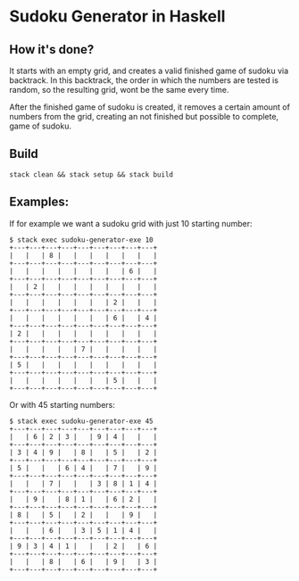 # Sudoku Generator in Haskell

## How it's done?

It starts with an empty grid, and creates a valid finished game of sudoku via
backtrack. In this backtrack, the order in which the numbers are tested is
random, so the resulting grid, wont be the same every time.

After the finished game of sudoku is created, it removes a certain amount
of numbers from the grid, creating an not finished but possible to complete,
game of sudoku.

## Build
```
stack clean && stack setup && stack build
```

## Examples:

If for example we want a sudoku grid with just 10 starting number:

```
$ stack exec sudoku-generator-exe 10
+---+---+---+---+---+---+---+---+---+
|   |   | 8 |   |   |   |   |   |   |
+---+---+---+---+---+---+---+---+---+
|   |   |   |   |   |   |   | 6 |   |
+---+---+---+---+---+---+---+---+---+
|   | 2 |   |   |   |   |   |   |   |
+---+---+---+---+---+---+---+---+---+
|   |   |   |   |   |   | 2 |   |   |
+---+---+---+---+---+---+---+---+---+
|   |   |   |   |   |   | 6 |   | 4 |
+---+---+---+---+---+---+---+---+---+
| 2 |   |   |   |   |   |   |   |   |
+---+---+---+---+---+---+---+---+---+
|   |   |   |   | 7 |   |   |   |   |
+---+---+---+---+---+---+---+---+---+
| 5 |   |   |   |   |   |   |   |   |
+---+---+---+---+---+---+---+---+---+
|   |   |   |   |   |   | 5 |   |   |
+---+---+---+---+---+---+---+---+---+
```
Or with 45 starting numbers:
```
$ stack exec sudoku-generator-exe 45
+---+---+---+---+---+---+---+---+---+
|   | 6 | 2 | 3 |   | 9 | 4 |   |   |
+---+---+---+---+---+---+---+---+---+
| 3 | 4 | 9 |   | 8 |   | 5 |   | 2 |
+---+---+---+---+---+---+---+---+---+
| 5 |   |   | 6 | 4 |   | 7 |   | 9 |
+---+---+---+---+---+---+---+---+---+
|   |   | 7 |   |   | 3 | 8 | 1 | 4 |
+---+---+---+---+---+---+---+---+---+
|   | 9 |   | 8 | 1 |   | 6 | 2 |   |
+---+---+---+---+---+---+---+---+---+
| 8 |   | 5 |   | 2 |   |   | 9 |   |
+---+---+---+---+---+---+---+---+---+
|   |   | 6 |   | 3 | 5 | 1 | 4 |   |
+---+---+---+---+---+---+---+---+---+
| 9 | 3 | 4 | 1 |   |   | 2 |   | 6 |
+---+---+---+---+---+---+---+---+---+
|   |   | 8 |   | 6 |   | 9 |   | 3 |
+---+---+---+---+---+---+---+---+---+
```
